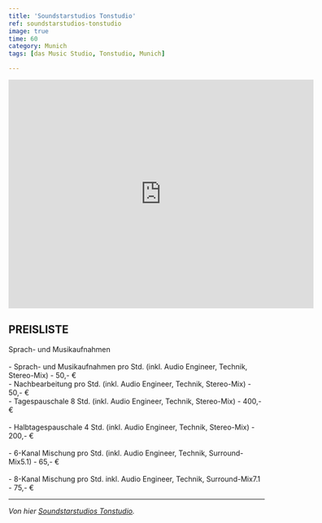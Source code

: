 ```yaml
---
title: 'Soundstarstudios Tonstudio'
ref: soundstarstudios-tonstudio
image: true
time: 60
category: Munich
tags: [das Music Studio, Tonstudio, Munich]

---
```


<iframe src="https://www.google.com/maps/embed?pb=!1m18!1m12!1m3!1d2664.6979118448344!2d11.511353515647606!3d48.096771179220305!2m3!1f0!2f0!3f0!3m2!1i1024!2i768!4f13.1!3m3!1m2!1s0x479ddf85c73f2839%3A0x2f43b5681dadea91!2sSoundstarstudios%20Tonstudio!5e0!3m2!1sky!2skg!4v1581781233303!5m2!1sky!2skg" width="600" height="450" frameborder="0" style="border:0;" allowfullscreen=""></iframe><br>

## PREISLISTE
  
Sprach- und Musikaufnahmen<br>	 
 	- Sprach- und Musikaufnahmen pro Std.
   (inkl. Audio Engineer, Technik, Stereo-Mix) - 50,- €<br>	
 	- Nachbearbeitung pro Std. 
   (inkl. Audio Engineer, Technik, Stereo-Mix) - 50,- €<br>	
 	- Tagespauschale 8 Std.
   (inkl. Audio Engineer, Technik, Stereo-Mix) - 400,- €<br>	
 	- Halbtagespauschale 4 Std.
   (inkl. Audio Engineer, Technik, Stereo-Mix) - 200,- €<br>	
 	- 6-Kanal Mischung pro Std.
   (inkl. Audio Engineer, Technik, Surround-Mix5.1) - 65,- €<br>	
 	- 8-Kanal Mischung pro Std.
   inkl. Audio Engineer, Technik, Surround-Mix7.1 - 75,- €
   
---

_Von hier [Soundstarstudios Tonstudio](http://www.soundstarstudios.de/index.php?article_id=101&clang=0)._
